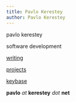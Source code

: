 ```yaml
---
title: Pavlo Kerestey
author: Pavlo Kerestey
---
```


pavlo kerestey

software development

[writing](/writing.html)

[projects](https://github.com/ptek)

[keybase](https://keybase.io/pavlo)

**pavlo** _at_ **kerestey** _dot_ **net**
